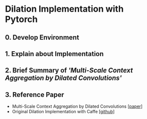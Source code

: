# Dilation Implementation with Pytorch


## 0. Develop Environment


## 1. Explain about Implementation


## 2. Brief Summary of *'Multi-Scale Context Aggregation by Dilated Convolutions'*


## 3. Reference Paper
- Multi-Scale Context Aggregation by Dilated Convolutions [[paper]](https://arxiv.org/pdf/1511.07122.pdf)
- Original Dilation Implementation with Caffe [[github]](https://github.com/fyu/dilation)
